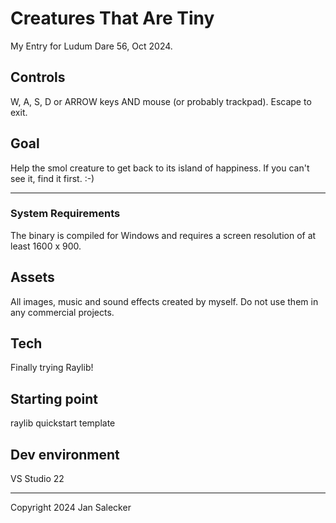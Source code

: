 # Creatures That Are Tiny

My Entry for Ludum Dare 56, Oct 2024.

## Controls

W, A, S, D or ARROW keys AND mouse (or probably trackpad).
Escape to exit.

## Goal

Help the smol creature to get back to its island of happiness.
If you can't see it, find it first. :-)


---

### System Requirements
The binary is compiled for Windows and requires a screen resolution of
at least 1600 x 900.

## Assets

All images, music and sound effects created by myself.
Do not use them in any commercial projects.

## Tech

Finally trying Raylib!


## Starting point

raylib quickstart template

## Dev environment

VS Studio 22

---

Copyright 2024 Jan Salecker
